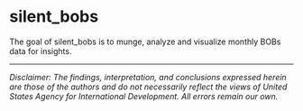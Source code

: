 
# silent_bobs

<!-- badges: start -->
<!-- badges: end -->

The goal of silent_bobs is to munge, analyze and visualize monthly BOBs data for insights.


---

*Disclaimer: The findings, interpretation, and conclusions expressed herein are those of the authors and do not necessarily reflect the views of United States Agency for International Development. All errors remain our own.*